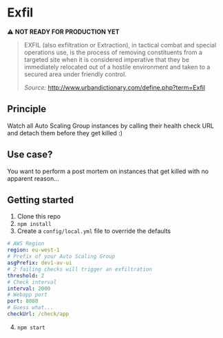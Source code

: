Exfil
===
:warning: **NOT READY FOR PRODUCTION YET**

>EXFIL (also exfiltration or Extraction), in tactical combat and special operations use, is the process of removing constituents from a targeted site when it is considered imperative that they be immediately relocated out of a hostile environment and taken to a secured area under friendly control.
>
>*Source:* http://www.urbandictionary.com/define.php?term=Exfil


## Principle

Watch all Auto Scaling Group instances by calling their health check URL and detach them before they get killed :)

## Use case?

You want to perform a post mortem on instances that get killed with no apparent reason...

## Getting started

1. Clone this repo
2. `npm install`
3.  Create a `config/local.yml` file to override the defaults
~~~yaml
# AWS Region
region: eu-west-1
# Prefix of your Auto Scaling Group
asgPrefix: dev1-av-ui
# 2 failing checks will trigger an exfiltration
threshold: 2
# Check interval
interval: 2000
# Webapp port
port: 8080
# Guess what...
checkUrl: /check/app
~~~
4. `npm start`



